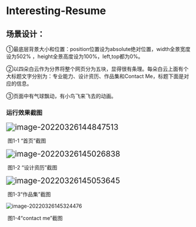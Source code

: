 # Interesting-Resume

## 场景设计：

①最底层背景大小和位置：position位置设为absolute绝对位置，width全景宽度设为502% ，height全景高度设为100%，left,top都为0%。

②以四朵白云作为分界将整个网页分为五块，显得很有条理。每朵白云上面有个大标题文字分别为：专业能力、设计资历、作品集和Contact Me，标题下面是对应的信息。

③页面中有气球飘动，有小鸟飞来飞去的动画。

### 运行效果截图

<img src="C:\Users\谭芯\AppData\Roaming\Typora\typora-user-images\image-20220326144847513.png" alt="image-20220326144847513" style="zoom:150%;" />

​																										图1-1 “首页”截图

<img src="C:\Users\谭芯\AppData\Roaming\Typora\typora-user-images\image-20220326145026838.png" alt="image-20220326145026838" style="zoom:150%;" />

​																								图1-2 “设计资历”截图

<img src="C:\Users\谭芯\AppData\Roaming\Typora\typora-user-images\image-20220326145053645.png" alt="image-20220326145053645" style="zoom:150%;" />

​																									图1-3“作品集”截图

![image-20220326145324476](C:\Users\谭芯\AppData\Roaming\Typora\typora-user-images\image-20220326145324476.png)

​																									图1-4“contact me”截图



